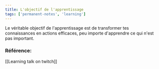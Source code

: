```yaml
---
title: L'objectif de l'apprentissage
tags: ['permanent-notes', 'learning']
---
```


Le véritable objectif de l'apprentissage est de transformer tes connaissances en actions efficaces, peu importe d'apprendre ce qui n'est pas important.

### Référence:
[[Learning talk on twitch]]